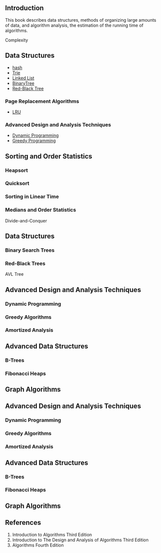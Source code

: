 ## Introduction

This book describes data structures, methods of organizing large amounts of data, and algorithm analysis, the estimation of the running time of algorithms.


Complexity

## Data Structures
- [hash](/docs/CS/Algorithms/hash.md)
- [Trie](/docs/CS/Algorithms/Trie.md)
- [Linked List](/docs/CS/Algorithms/linked-list.md)
- [BinaryTree](/docs/CS/Algorithms/BinaryTree.md)
- [Red-Black Tree](/docs/CS/Algorithms/Red-Black%20Tree.md)

### Page Replacement Algorithms
- [LRU](/docs/CS/Algorithms/LRU.md)

### Advanced Design and Analysis Techniques
- [Dynamic Programming](/docs/CS/Algorithms/DP.md)
- [Greedy Programming](/docs/CS/Algorithms/Greedy.md)





## Sorting and Order Statistics

### Heapsort

### Quicksort

### Sorting in Linear Time

### Medians and Order Statistics

Divide-and-Conquer

## Data Structures


### Binary Search Trees

### Red-Black Trees

AVL Tree

## Advanced Design and Analysis Techniques

### Dynamic Programming

### Greedy Algorithms

### Amortized Analysis


## Advanced Data Structures

### B-Trees

### Fibonacci Heaps


## Graph Algorithms


## Advanced Design and Analysis Techniques

### Dynamic Programming

### Greedy Algorithms

### Amortized Analysis


## Advanced Data Structures

### B-Trees

### Fibonacci Heaps


## Graph Algorithms


## References
1. Introduction to Algorithms Third Edition
2. Introduction to The Design and Analysis of Algorithms Third Edition
3. Algorithms Fourth Edition